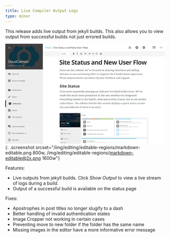 ```yaml
---
title: Live Compiler Output Logs
type: minor
---
```


This release adds live output from jekyll builds. This also allows you to view output from successful builds not just errored builds.

![Markdown content region editable in the Visual Editor](/img/editing/editable-regions/markdown-editable.png){: .screenshot srcset="/img/editing/editable-regions/markdown-editable.png 800w, /img/editing/editable-regions/markdown-editable@2x.png 1600w"}

Features:

* Live outputs from jekyll builds. Click *Show Output* to view a live stream of logs during a build.
* Output of a successful build is available on the status page

Fixes:

* Apostrophes in post titles no longer slugify to a dash
* Better handling of invalid authentication states
* Image Cropper not working in certain cases
* Preventing move to new folder if the folder has the same name
* Missing images in the editor have a more informative error message